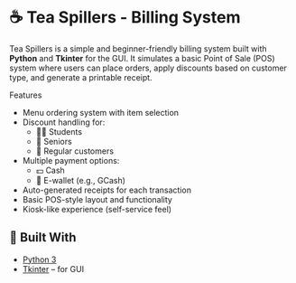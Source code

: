 # ☕ Tea Spillers - Billing System


Tea Spillers is a simple and beginner-friendly billing system built with **Python** and **Tkinter** for the GUI. It simulates a basic Point of Sale (POS) system where users can place orders, apply discounts based on customer type, and generate a printable receipt.

Features

- Menu ordering system with item selection
- Discount handling for:
  - 👨‍🎓 Students
  - 👵 Seniors
  - 👤 Regular customers
- Multiple payment options:
  - 💵 Cash
  - 📱 E-wallet (e.g., GCash)
- Auto-generated receipts for each transaction
- Basic POS-style layout and functionality
- Kiosk-like experience (self-service feel)


## 🧱 Built With

- [Python 3](https://www.python.org/)
- [Tkinter](https://docs.python.org/3/library/tkinter.html) – for GUI



